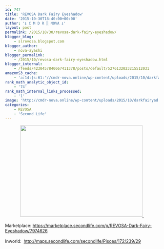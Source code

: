 ```yaml
---
id: 747
title: 'REVOSA Dark Fairy Eyeshadow'
date: '2015-10-30T18:40:00+00:00'
author: '𐕣 C M D R ░ NOVA 𐕣'
layout: post
permalink: /2015/10/30/revosa-dark-fairy-eyeshadow/
blogger_blog:
    - slrevosa.blogspot.com
blogger_author:
    - nova-ayashi
blogger_permalink:
    - /2015/10/revosa-dark-fairy-eyeshadow.html
blogger_internal:
    - /feeds/4230457840667411378/posts/default/5276132023215512031
amazonS3_cache:
    - 'a:14:{s:61:"//cmdr-nova.online/wp-content/uploads/2015/10/darkfairyad.png";a:1:{s:9:"timestamp";i:1721698459;}s:69:"//cmdr-nova.online/wp-content/uploads/2015/10/darkfairyad-300x225.png";a:1:{s:9:"timestamp";i:1721698459;}s:51:"//cmdr-nova.online/wp-content/uploads/2024/02/3.gif";a:1:{s:9:"timestamp";i:1715703928;}s:57:"//cmdr-nova.online/wp-content/uploads/2024/02/NoAi_01.png";a:1:{s:9:"timestamp";i:1721689959;}s:67:"//cmdr-nova.online/wp-content/uploads/2024/02/721ac29ea9cbae00.jpeg";a:1:{s:9:"timestamp";i:1715703928;}s:59:"//cmdr-nova.online/wp-content/uploads/2015/10/boomersad.png";a:1:{s:9:"timestamp";i:1715689650;}s:68:"//cmdr-nova.online/wp-content/uploads/2015/10/energizedfatpackad.png";a:1:{s:9:"timestamp";i:1715689650;}s:57:"//cmdr-nova.online/wp-content/uploads/2015/10/flavors.png";a:1:{s:9:"timestamp";i:1715689650;}s:55:"//cmdr-nova.online/wp-content/uploads/2015/10/srtad.png";a:1:{s:9:"timestamp";i:1715689650;}s:62:"//cmdr-nova.online/wp-content/uploads/2015/10/bloodqueenad.png";a:1:{s:9:"timestamp";i:1715689650;}s:62:"//cmdr-nova.online/wp-content/uploads/2015/10/beanythingad.png";a:1:{s:9:"timestamp";i:1715689650;}s:59:"//cmdr-nova.online/wp-content/uploads/2015/10/sicksadad.png";a:1:{s:9:"timestamp";i:1715689650;}s:64:"//cmdr-nova.online/wp-content/uploads/2015/10/spoopypolishad.png";a:1:{s:9:"timestamp";i:1715689650;}s:59:"//cmdr-nova.online/wp-content/uploads/2015/10/energyad2.png";a:1:{s:9:"timestamp";i:1715689650;}}'
rank_math_analytic_object_id:
    - '74'
rank_math_internal_links_processed:
    - '1'
image: 'http://cmdr-nova.online/wp-content/uploads/2015/10/darkfairyad.png'
categories:
    - REVOSA
    - 'Second Life'
---
```


<div style="clear: both; text-align: center;">
<a href="http://cmdr-nova.online/wp-content/uploads/2015/10/darkfairyad.png" style="margin-left: 1em; margin-right: 1em;"><img border="0" height="300" src="http://cmdr-nova.online/wp-content/uploads/2015/10/darkfairyad-300x225.png" width="400" />&nbsp;</a></div>
<div style="clear: both; text-align: left;">
<br /></div>
<div style="clear: both; text-align: left;">
Marketplace: <a href="https://marketplace.secondlife.com/p/REVOSA-Dark-Fairy-Eyeshadow/7974626">https://marketplace.secondlife.com/p/REVOSA-Dark-Fairy-Eyeshadow/7974626</a></div>
<div style="clear: both; text-align: left;">
<br /></div>
<div style="clear: both; text-align: left;">
Inworld:&nbsp; <a href="http://maps.secondlife.com/secondlife/Pisces/172/239/29">http://maps.secondlife.com/secondlife/Pisces/172/239/29</a></div>
<br />